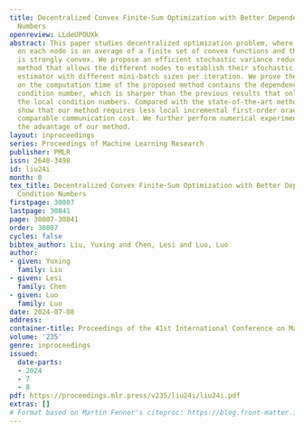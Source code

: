 ```yaml
---
title: Decentralized Convex Finite-Sum Optimization with Better Dependence on Condition
  Numbers
openreview: LLdeUPOUXk
abstract: This paper studies decentralized optimization problem, where the local objective
  on each node is an average of a finite set of convex functions and the global function
  is strongly convex. We propose an efficient stochastic variance reduced first-order
  method that allows the different nodes to establish their stochastic local gradient
  estimator with different mini-batch sizes per iteration. We prove the upper bound
  on the computation time of the proposed method contains the dependence on the global
  condition number, which is sharper than the previous results that only depend on
  the local condition numbers. Compared with the state-of-the-art methods, we also
  show that our method requires less local incremental first-order oracle calls and
  comparable communication cost. We further perform numerical experiments to validate
  the advantage of our method.
layout: inproceedings
series: Proceedings of Machine Learning Research
publisher: PMLR
issn: 2640-3498
id: liu24i
month: 0
tex_title: Decentralized Convex Finite-Sum Optimization with Better Dependence on
  Condition Numbers
firstpage: 30807
lastpage: 30841
page: 30807-30841
order: 30807
cycles: false
bibtex_author: Liu, Yuxing and Chen, Lesi and Luo, Luo
author:
- given: Yuxing
  family: Liu
- given: Lesi
  family: Chen
- given: Luo
  family: Luo
date: 2024-07-08
address:
container-title: Proceedings of the 41st International Conference on Machine Learning
volume: '235'
genre: inproceedings
issued:
  date-parts:
  - 2024
  - 7
  - 8
pdf: https://proceedings.mlr.press/v235/liu24i/liu24i.pdf
extras: []
# Format based on Martin Fenner's citeproc: https://blog.front-matter.io/posts/citeproc-yaml-for-bibliographies/
---
```

